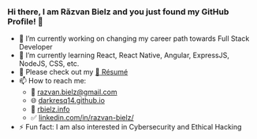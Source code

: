 ### Hi there, I am Răzvan Bielz and you just found my GitHub Profile! 👋

<!--
**darkresq14/darkresq14** is a ✨ _special_ ✨ repository because its `README.md` (this file) appears on your GitHub profile.

Here are some ideas to get you started:
- 😄 Pronouns: ...
- 👯 I’m looking to collaborate on ...
- 🤔 I’m looking for help with ...
- 💬 Ask me about ...
-->

- 🔭 I’m currently working on changing my career path towards Full Stack Developer
- 🌱 I’m currently learning React, React Native, Angular, ExpressJS, NodeJS, CSS, etc.
- 💬 Please check out my [:link: Résumé](https://drive.google.com/file/d/1PzC6uF_nU7XKHkipFm2x_SLR8rsHV6CH/view?usp=sharing)  
- 📫 How to reach me: 
  - :e-mail: razvan.bielz@gmail.com
  - :globe_with_meridians: [darkresq14.github.io](https://darkresq14.github.io/)
  - :bust_in_silhouette: [rbielz.info](https://rbielz.info/)
  - :white_check_mark: [linkedin.com/in/razvan-bielz/](https://www.linkedin.com/in/razvan-bielz/)
- ⚡ Fun fact: I am also interested in Cybersecurity and Ethical Hacking
